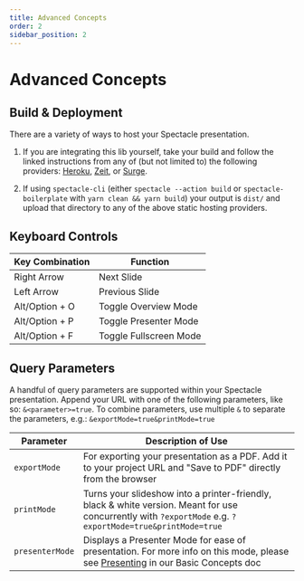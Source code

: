 ```yaml
---
title: Advanced Concepts
order: 2
sidebar_position: 2
---
```


# Advanced Concepts

## Build & Deployment

There are a variety of ways to host your Spectacle presentation.

1. If you are integrating this lib yourself, take your build and follow the linked instructions from any of (but not limited to) the following providers: [Heroku](https://devcenter.heroku.com/articles/git#deploying-code), [Zeit](https://zeit.co/docs/v2/platform/deployments), or [Surge](https://surge.sh/help/deploying-continuously-using-git-hooks).

2. If using `spectacle-cli` (either `spectacle --action build` or `spectacle-boilerplate` with `yarn clean && yarn build`) your output is `dist/` and upload that directory to any of the above static hosting providers.

## Keyboard Controls

| Key Combination | Function               |
| --------------- | ---------------------- |
| Right Arrow     | Next Slide             |
| Left Arrow      | Previous Slide         |
| Alt/Option + O  | Toggle Overview Mode   |
| Alt/Option + P  | Toggle Presenter Mode  |
| Alt/Option + F  | Toggle Fullscreen Mode |

## Query Parameters

A handful of query parameters are supported within your Spectacle presentation.
Append your URL with one of the following parameters, like so: `&<parameter>=true`.
To combine parameters, use multiple `&` to separate the parameters, e.g.: `&exportMode=true&printMode=true`

| Parameter       | Description of Use                                                                                                                                             |
| --------------- | -------------------------------------------------------------------------------------------------------------------------------------------------------------- |
| `exportMode`    | For exporting your presentation as a PDF. Add it to your project URL and "Save to PDF" directly from the browser                                               |
| `printMode`     | Turns your slideshow into a printer-friendly, black & white version. Meant for use concurrently with `?exportMode` e.g. `?exportMode=true&printMode=true`      |
| `presenterMode` | Displays a Presenter Mode for ease of presentation. For more info on this mode, please see [Presenting](./basic-concepts#presenting) in our Basic Concepts doc |
